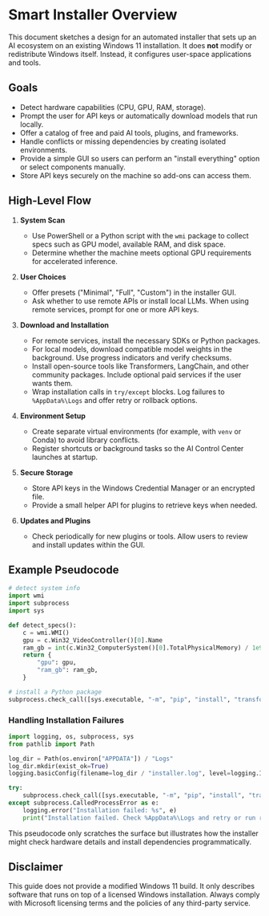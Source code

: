 # Smart Installer Overview

This document sketches a design for an automated installer that sets up an AI ecosystem on an existing Windows 11 installation. It does **not** modify or redistribute Windows itself. Instead, it configures user-space applications and tools.

## Goals
- Detect hardware capabilities (CPU, GPU, RAM, storage).
- Prompt the user for API keys or automatically download models that run locally.
- Offer a catalog of free and paid AI tools, plugins, and frameworks.
- Handle conflicts or missing dependencies by creating isolated environments.
- Provide a simple GUI so users can perform an "install everything" option or select components manually.
- Store API keys securely on the machine so add-ons can access them.

## High-Level Flow
1. **System Scan**
   - Use PowerShell or a Python script with the `wmi` package to collect specs such as GPU model, available RAM, and disk space.
   - Determine whether the machine meets optional GPU requirements for accelerated inference.

2. **User Choices**
   - Offer presets ("Minimal", "Full", "Custom") in the installer GUI.
   - Ask whether to use remote APIs or install local LLMs. When using remote services, prompt for one or more API keys.

3. **Download and Installation**
   - For remote services, install the necessary SDKs or Python packages.
   - For local models, download compatible model weights in the background. Use progress indicators and verify checksums.
   - Install open-source tools like Transformers, LangChain, and other community packages. Include optional paid services if the user wants them.
   - Wrap installation calls in `try/except` blocks. Log failures to `%AppData%\Logs` and offer retry or rollback options.

4. **Environment Setup**
   - Create separate virtual environments (for example, with `venv` or Conda) to avoid library conflicts.
   - Register shortcuts or background tasks so the AI Control Center launches at startup.

5. **Secure Storage**
   - Store API keys in the Windows Credential Manager or an encrypted file.
   - Provide a small helper API for plugins to retrieve keys when needed.

6. **Updates and Plugins**
   - Check periodically for new plugins or tools. Allow users to review and install updates within the GUI.

## Example Pseudocode
```python
# detect system info
import wmi
import subprocess
import sys

def detect_specs():
    c = wmi.WMI()
    gpu = c.Win32_VideoController()[0].Name
    ram_gb = int(c.Win32_ComputerSystem()[0].TotalPhysicalMemory) / 1e9
    return {
        "gpu": gpu,
        "ram_gb": ram_gb,
    }

# install a Python package
subprocess.check_call([sys.executable, "-m", "pip", "install", "transformers"])
```

### Handling Installation Failures
```python
import logging, os, subprocess, sys
from pathlib import Path

log_dir = Path(os.environ["APPDATA"]) / "Logs"
log_dir.mkdir(exist_ok=True)
logging.basicConfig(filename=log_dir / "installer.log", level=logging.INFO)

try:
    subprocess.check_call([sys.executable, "-m", "pip", "install", "transformers"])
except subprocess.CalledProcessError as e:
    logging.error("Installation failed: %s", e)
    print("Installation failed. Check %AppData%\Logs and retry or run rollback instructions.")
```


This pseudocode only scratches the surface but illustrates how the installer might check hardware details and install dependencies programmatically.

## Disclaimer
This guide does not provide a modified Windows 11 build. It only describes software that runs on top of a licensed Windows installation. Always comply with Microsoft licensing terms and the policies of any third-party service.
